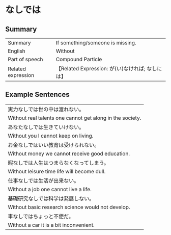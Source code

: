 # なしでは

## Summary

<table><tr>   <td>Summary</td>   <td>If something/someone is missing.</td></tr><tr>   <td>English</td>   <td>Without</td></tr><tr>   <td>Part of speech</td>   <td>Compound Particle</td></tr><tr>   <td>Related expression</td>   <td>【Related Expression: が(い)なければ; なしには】</td></tr></table>

## Example Sentences

<table><tr><td>実力なしでは世の中は渡れない。</td></tr><tr><td>Without real talents one cannot get along in the society.</td></tr><tr><td>あなたなしでは生きていけない。</td></tr><tr><td>Without you I cannot keep on living.</td></tr><tr><td>お金なしではいい教育は受けられない。</td></tr><tr><td>Without money we cannot receive good education.</td></tr><tr><td>暇なしでは人生はつまらなくなってしまう。</td></tr><tr><td>Without leisure time life will become dull.</td></tr><tr><td>仕事なしでは生活が出来ない。</td></tr><tr><td>Without a job one cannot live a life.</td></tr><tr><td>基礎研究なしでは科学は発展しない。</td></tr><tr><td>Without basic research science would not develop.</td></tr><tr><td>車なしではちょっと不便だ。</td></tr><tr><td>Without a car it is a bit inconvenient.</td></tr></table>


